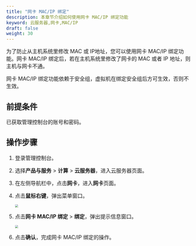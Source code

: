 ```yaml
---
title: "网卡 MAC/IP 绑定"
description: 本章节介绍如何使用网卡 MAC/IP 绑定功能
keyword: 云服务器,网卡,MAC/IP
draft: false
weight: 30
---
```


为了防止从主机系统里修改 MAC 或 IP地址，您可以使用网卡 MAC/IP 绑定功能。网卡 MAC/IP 绑定后，若在主机系统里修改了网卡的 MAC 或者 IP 地址，则主机与网卡不通。

网卡 MAC/IP 绑定功能依赖于安全组，虚拟机在绑定安全组后方可生效，否则不生效。

## 前提条件

已获取管理控制台的账号和密码。

## 操作步骤

1. 登录管理控制台。

2. 选择**产品与服务** > **计算** > **云服务器**，进入云服务器页面。

3. 在左侧导航栏中，点击**网卡**，进入**网卡**页面。

4. 点击**鼠标右键**，弹出菜单窗口。

   <img src="/compute/vm/_images/vm_nic_vm_mac.png" style="zoom:50%;" />

5. 点击**网卡 MAC/IP 绑定** > **绑定**，弹出提示信息窗口。

   <img src="/compute/vm/_images/vm_nic_vm_mac_prompt.png" style="zoom:50%;" />

6. 点击**确认**，完成网卡 MAC/IP 绑定的操作。

   

